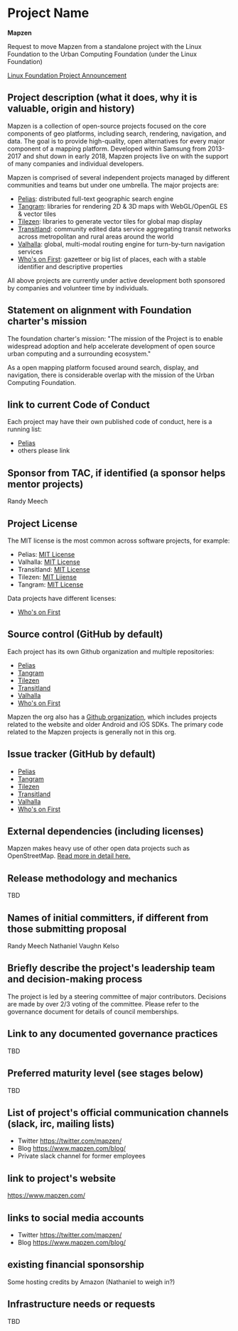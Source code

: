 # Project Name

**Mapzen**

Request to move Mapzen from a standalone project with the Linux Foundation to the Urban Computing Foundation (under the Linux Foundation)

[Linux Foundation Project Announcement](https://www.linuxfoundation.org/press-release/2019/01/mapzen-open-source-data-and-software-for-real-time-mapping-applications-to-become-a-linux-foundation-project/)

## Project description (what it does, why it is valuable, origin and history)

Mapzen is a collection of open-source projects focused on the core components of geo platforms, including search, rendering, navigation, and data. The goal is to provide high-quality, open alternatives for every major component of a mapping platform. Developed within Samsung from 2013-2017 and shut down in early 2018, Mapzen projects live on with the support of many companies and individual developers.

Mapzen is comprised of several independent projects managed by different communities and teams but under one umbrella. The major projects are:

- [Pelias](https://github.com/pelias/): distributed full-text geographic search engine
- [Tangram](https://github.com/tangrams/): libraries for rendering 2D & 3D maps with WebGL/OpenGL ES & vector tiles
- [Tilezen](https://github.com/tilezen/): libraries to generate vector tiles for global map display
- [Transitland](https://github.com/transitland/): community edited data service aggregating transit networks across metropolitan and rural areas around the world
- [Valhalla](https://github.com/valhalla/): global, multi-modal routing engine for turn-by-turn navigation services
- [Who's on First](https://github.com/whosonfirst-data/): gazetteer or big list of places, each with a stable identifier and descriptive properties

All above projects are currently under active development both sponsored by companies and volunteer time by individuals.

## Statement on alignment with Foundation charter's mission

The foundation charter's mission: "The mission of the Project is to enable widespread adoption and help accelerate development of open source urban computing and a surrounding ecosystem."

As a open mapping platform focused around search, display, and navigation, there is considerable overlap with the mission of the Urban Computing Foundation.

## link to current Code of Conduct

Each project may have their own published code of conduct, here is a running list:

- [Pelias](https://pelias.io/code_of_conduct.html)
- others please link

## Sponsor from TAC, if identified (a sponsor helps mentor projects)

Randy Meech

## Project License

The MIT license is the most common across software projects, for example:

- Pelias: [MIT License](https://github.com/pelias/pelias/blob/master/LICENSE)
- Valhalla: [MIT License](https://github.com/valhalla/valhalla/blob/master/COPYING)
- Transitland: [MIT License](https://github.com/transitland/transitland-datastore/blob/master/LICENSE.txt)
- Tilezen: [MIT Liiense](https://github.com/tilezen/vector-datasource/blob/master/docs/LICENSE.md)
- Tangram: [MIT License](https://github.com/tangrams/tangram/blob/master/LICENSE)

Data projects have different licenses:

- [Who's on First](https://github.com/whosonfirst-data/whosonfirst-data-admin-us/blob/master/LICENSE.md)

## Source control (GitHub by default)

Each project has its own Github organization and multiple repositories:

- [Pelias](https://github.com/pelias/)
- [Tangram](https://github.com/tangrams/)
- [Tilezen](https://github.com/tilezen/)
- [Transitland](https://github.com/transitland/)
- [Valhalla](https://github.com/valhalla/)
- [Who's on First](https://github.com/whosonfirst-data/)

Mapzen the org also has a [Github organization](https://github.com/mapzen/), which includes projects related to the website and older Android and iOS SDKs. The primary code related to the Mapzen projects is generally not in this org.

## Issue tracker (GitHub by default)

- [Pelias](https://github.com/pelias/pelias/issues)
- [Tangram](https://github.com/tangrams/tangram/issues)
- [Tilezen](https://github.com/tilezen/vector-datasource/issues)
- [Transitland](https://github.com/transitland/transitland/issues)
- [Valhalla](https://github.com/valhalla/valhalla/issues)
- [Who's on First](https://github.com/whosonfirst-data/whosonfirst-data/issues)

## External dependencies (including licenses)

Mapzen makes heavy use of other open data projects such as OpenStreetMap. [Read more in detail here.](https://www.mapzen.com/rights/)

## Release methodology and mechanics

TBD

## Names of initial committers, if different from those submitting proposal

Randy Meech
Nathaniel Vaughn Kelso

## Briefly describe the project's leadership team and decision-making process

The project is led by a steering committee of major contributors. Decisions are made by over 2/3 voting of the committee. Please refer to the governance document for details of council memberships.

## Link to any documented governance practices

TBD

## Preferred maturity level (see stages below)

TBD

## List of project's official communication channels (slack, irc, mailing lists)

- Twitter https://twitter.com/mapzen/
- Blog https://www.mapzen.com/blog/
- Private slack channel for former employees

## link to project's website

https://www.mapzen.com/

## links to social media accounts

- Twitter https://twitter.com/mapzen/
- Blog https://www.mapzen.com/blog/

## existing financial sponsorship

Some hosting credits by Amazon (Nathaniel to weigh in?)

## Infrastructure needs or requests

TBD
